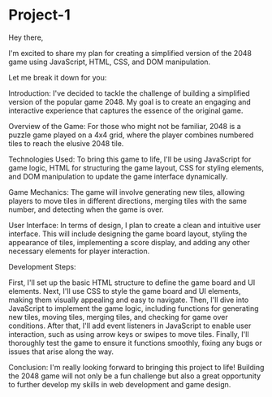 # Project-1

Hey there,

I'm excited to share my plan for creating a simplified version of the 2048 game using JavaScript, HTML, CSS, and DOM manipulation.

Let me break it down for you:

Introduction:
I've decided to tackle the challenge of building a simplified version of the popular game 2048. My goal is to create an engaging and interactive experience that captures the essence of the original game.

Overview of the Game:
For those who might not be familiar, 2048 is a puzzle game played on a 4x4 grid, where the player combines numbered tiles to reach the elusive 2048 tile.

Technologies Used:
To bring this game to life, I'll be using JavaScript for game logic, HTML for structuring the game layout, CSS for styling elements, and DOM manipulation to update the game interface dynamically.

Game Mechanics:
The game will involve generating new tiles, allowing players to move tiles in different directions, merging tiles with the same number, and detecting when the game is over.

User Interface:
In terms of design, I plan to create a clean and intuitive user interface. This will include designing the game board layout, styling the appearance of tiles, implementing a score display, and adding any other necessary elements for player interaction.

Development Steps:

First, I'll set up the basic HTML structure to define the game board and UI elements.
Next, I'll use CSS to style the game board and UI elements, making them visually appealing and easy to navigate.
Then, I'll dive into JavaScript to implement the game logic, including functions for generating new tiles, moving tiles, merging tiles, and checking for game over conditions.
After that, I'll add event listeners in JavaScript to enable user interaction, such as using arrow keys or swipes to move tiles.
Finally, I'll thoroughly test the game to ensure it functions smoothly, fixing any bugs or issues that arise along the way.


Conclusion:
I'm really looking forward to bringing this project to life! Building the 2048 game will not only be a fun challenge but also a great opportunity to further develop my skills in web development and game design.

